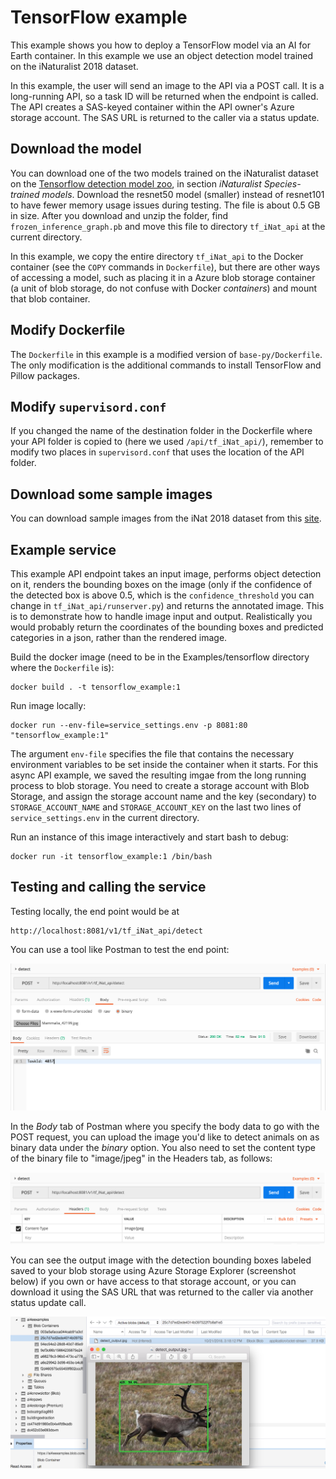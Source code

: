 # TensorFlow example

This example shows you how to deploy a TensorFlow model via an AI for Earth container. In this example we use an object detection model trained on the iNaturalist 2018 dataset.

In this example, the user will send an image to the API via a POST call. It is a long-running API, so a task ID will be returned when the endpoint is called. The API creates a SAS-keyed container within the API owner's Azure storage account. The SAS URL is returned to the caller via a status update.

## Download the model

You can download one of the two models trained on the iNaturalist dataset on the [Tensorflow detection model zoo](https://github.com/tensorflow/models/blob/master/research/object_detection/g3doc/detection_model_zoo.md), in section _iNaturalist Species-trained models_. Download the resnet50 model (smaller) instead of resnet101 to have fewer memory usage issues during testing. The file is about 0.5 GB in size. After you download and unzip the folder, find `frozen_inference_graph.pb` and move this file to directory `tf_iNat_api` at the current directory.

In this example, we copy the entire directory `tf_iNat_api` to the Docker container (see the `COPY` commands in `Dockerfile`), but there are other ways of accessing a model, such as placing it in a Azure blob storage container (a unit of blob storage, do not confuse with Docker _containers_) and mount that blob container.

## Modify Dockerfile

The `Dockerfile` in this example is a modified version of `base-py/Dockerfile`. The only modification is the additional commands to install TensorFlow and Pillow packages.


## Modify `supervisord.conf`
If you changed the name of the destination folder in the Dockerfile where your API folder is copied to (here we used `/api/tf_iNat_api/`), remember to modify two places in `supervisord.conf` that uses the location of the API folder.


## Download some sample images
You can download sample images from the iNat 2018 dataset from this [site](https://docs.google.com/spreadsheets/d/1JHn6J_9HBYyN5kaVrH1qcc3VMyxOsV2II8BvSwufM54).


## Example service

This example API endpoint takes an input image, performs object detection on it, renders the bounding boxes on the image (only if the confidence of the detected box is above 0.5, which is the `confidence_threshold` you can change in `tf_iNat_api/runserver.py`) and returns the annotated image. This is to demonstrate how to handle image input and output. Realistically you would probably return the coordinates of the bounding boxes and predicted categories in a json, rather than the rendered image.

Build the docker image (need to be in the Examples/tensorflow directory where the `Dockerfile` is):
```
docker build . -t tensorflow_example:1
```

Run image locally:
```
docker run --env-file=service_settings.env -p 8081:80 "tensorflow_example:1"
```

The argument `env-file` specifies the file that contains the necessary environment variables to be set inside the container when it starts. For this async API example, we saved the resulting imgae from the long running process to  blob storage. You need to create a storage account with Blob Storage, and assign the storage account name and the key (secondary) to `STORAGE_ACCOUNT_NAME` and `STORAGE_ACCOUNT_KEY` on the last two lines of `service_settings.env` in the current directory.

Run an instance of this image interactively and start bash to debug:
```
docker run -it tensorflow_example:1 /bin/bash
```


## Testing and calling the service

Testing locally, the end point would be at

```
http://localhost:8081/v1/tf_iNat_api/detect
```

You can use a tool like Postman to test the end point:

![Calling the async API](../screenshots/postman_tf_async_api.png)

In the _Body_ tab of Postman where you specify the body data to go with the POST request, you can upload the image you'd like to detect animals on as binary data under the _binary_ option. You also need to set the content type of the binary file to "image/jpeg" in the Headers tab, as follows:


![Calling the async API](../screenshots/postman_header_content_type.png)


You can see the output image with the detection bounding boxes labeled saved to your blob storage using Azure Storage Explorer (screenshot below) if you own or have access to that storage account, or you can download it using the SAS URL that was returned to the caller via another status update call.

![Calling the async API](../screenshots/storage_explorer_tf_out.png)

